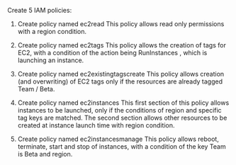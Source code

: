

Create 5 IAM policies:

1. Create policy named ec2read
This policy allows read only permissions with a region condition. 
   
2. Create policy named ec2tags
This policy allows the creation of tags for EC2, with a condition of the action being RunInstances , which is launching an instance.
    
3. Create policy named ec2existingtagscreate
This policy allows creation (and overwriting) of EC2 tags only if the resources are already tagged Team / Beta.
    
4. Create policy named ec2instances
This first section of this policy allows instances to be launched, only if the conditions of region and specific tag keys are matched. The second section allows other resources to be created at instance launch time with region condition.
    
5. Create policy named ec2instancesmanage
This policy allows reboot, terminate, start and stop of instances, with a condition of the key Team is Beta and region.
